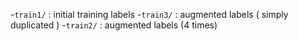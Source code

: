 -`train1/` : initial training labels 
-`train3/` : augmented labels ( simply duplicated )
-`train2/` : augmented labels (4 times)
